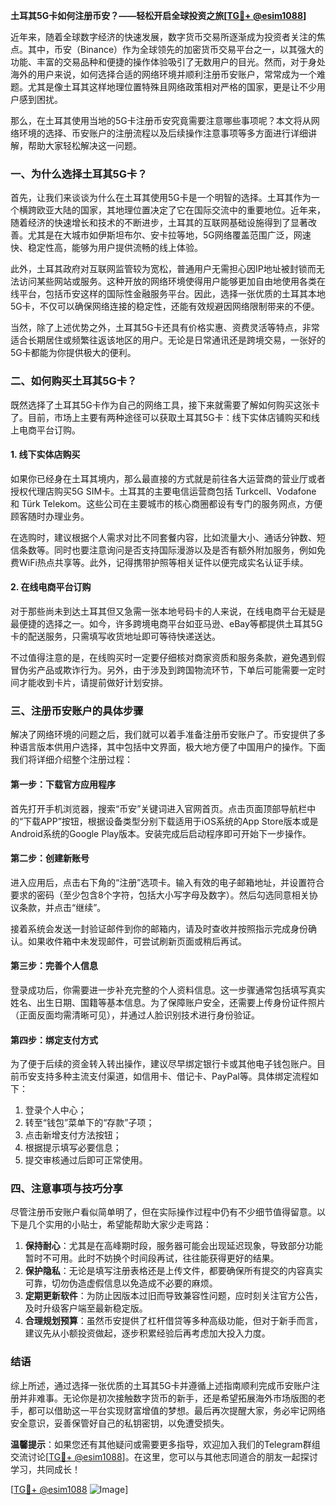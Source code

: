 **土耳其5G卡如何注册币安？——轻松开启全球投资之旅[[TG💪+ @esim1088](https://t.me/s/esim1088)]**

近年来，随着全球数字经济的快速发展，数字货币交易所逐渐成为投资者关注的焦点。其中，币安（Binance）作为全球领先的加密货币交易平台之一，以其强大的功能、丰富的交易品种和便捷的操作体验吸引了无数用户的目光。然而，对于身处海外的用户来说，如何选择合适的网络环境并顺利注册币安账户，常常成为一个难题。尤其是像土耳其这样地理位置特殊且网络政策相对严格的国家，更是让不少用户感到困扰。

那么，在土耳其使用当地的5G卡注册币安究竟需要注意哪些事项呢？本文将从网络环境的选择、币安账户的注册流程以及后续操作注意事项等多方面进行详细讲解，帮助大家轻松解决这一问题。

### 一、为什么选择土耳其5G卡？

首先，让我们来谈谈为什么在土耳其使用5G卡是一个明智的选择。土耳其作为一个横跨欧亚大陆的国家，其地理位置决定了它在国际交流中的重要地位。近年来，随着经济的快速增长和技术的不断进步，土耳其的互联网基础设施得到了显著改善。尤其是在大城市如伊斯坦布尔、安卡拉等地，5G网络覆盖范围广泛，网速快、稳定性高，能够为用户提供流畅的线上体验。

此外，土耳其政府对互联网监管较为宽松，普通用户无需担心因IP地址被封锁而无法访问某些网站或服务。这种开放的网络环境使得用户能够更加自由地使用各类在线平台，包括币安这样的国际性金融服务平台。因此，选择一张优质的土耳其本地5G卡，不仅可以确保网络连接的稳定性，还能有效规避因网络限制带来的不便。

当然，除了上述优势之外，土耳其5G卡还具有价格实惠、资费灵活等特点，非常适合长期居住或频繁往返该地区的用户。无论是日常通讯还是跨境交易，一张好的5G卡都能为你提供极大的便利。

### 二、如何购买土耳其5G卡？

既然选择了土耳其5G卡作为自己的网络工具，接下来就需要了解如何购买这张卡了。目前，市场上主要有两种途径可以获取土耳其5G卡：线下实体店铺购买和线上电商平台订购。

#### 1. 线下实体店购买

如果你已经身在土耳其境内，那么最直接的方式就是前往各大运营商的营业厅或者授权代理店购买5G SIM卡。土耳其的主要电信运营商包括 Turkcell、Vodafone 和 Türk Telekom。这些公司在主要城市的核心商圈都设有专门的服务网点，方便顾客随时办理业务。

在选购时，建议根据个人需求对比不同套餐内容，比如流量大小、通话分钟数、短信条数等。同时也要注意询问是否支持国际漫游以及是否有额外附加服务，例如免费WiFi热点共享等。此外，记得携带护照等相关证件以便完成实名认证手续。

#### 2. 在线电商平台订购

对于那些尚未到达土耳其但又急需一张本地号码卡的人来说，在线电商平台无疑是最便捷的选择之一。如今，许多跨境电商平台如亚马逊、eBay等都提供土耳其5G卡的配送服务，只需填写收货地址即可等待快递送达。

不过值得注意的是，在线购买时一定要仔细核对商家资质和服务条款，避免遇到假冒伪劣产品或欺诈行为。另外，由于涉及到跨国物流环节，下单后可能需要一定时间才能收到卡片，请提前做好计划安排。

### 三、注册币安账户的具体步骤

解决了网络环境的问题之后，我们就可以着手准备注册币安账户了。币安提供了多种语言版本供用户选择，其中包括中文界面，极大地方便了中国用户的操作。下面我们将详细介绍整个注册过程：

#### 第一步：下载官方应用程序

首先打开手机浏览器，搜索“币安”关键词进入官网首页。点击页面顶部导航栏中的“下载APP”按钮，根据设备类型分别下载适用于iOS系统的App Store版本或是Android系统的Google Play版本。安装完成后启动程序即可开始下一步操作。

#### 第二步：创建新账号

进入应用后，点击右下角的“注册”选项卡。输入有效的电子邮箱地址，并设置符合要求的密码（至少包含8个字符，包括大小写字母及数字）。然后勾选同意相关协议条款，并点击“继续”。

接着系统会发送一封验证邮件到你的邮箱内，请及时查收并按照指示完成身份确认。如果收件箱中未发现邮件，可尝试刷新页面或稍后再试。

#### 第三步：完善个人信息

登录成功后，你需要进一步补充完整的个人资料信息。这一步骤通常包括填写真实姓名、出生日期、国籍等基本信息。为了保障账户安全，还需要上传身份证件照片（正面反面均需清晰可见），并通过人脸识别技术进行身份验证。

#### 第四步：绑定支付方式

为了便于后续的资金转入转出操作，建议尽早绑定银行卡或其他电子钱包账户。目前币安支持多种主流支付渠道，如信用卡、借记卡、PayPal等。具体绑定流程如下：

1. 登录个人中心；
2. 转至“钱包”菜单下的“存款”子项；
3. 点击新增支付方法按钮；
4. 根据提示填写必要信息；
5. 提交审核通过后即可正常使用。

### 四、注意事项与技巧分享

尽管注册币安账户看似简单明了，但在实际操作过程中仍有不少细节值得留意。以下是几个实用的小贴士，希望能帮助大家少走弯路：

1. **保持耐心**：尤其是在高峰期时段，服务器可能会出现延迟现象，导致部分功能暂时不可用。此时不妨换个时间段再试，往往能获得更好的结果。
2. **保护隐私**：无论是填写注册表格还是上传文件，都要确保所有提交的内容真实可靠，切勿伪造虚假信息以免造成不必要的麻烦。
3. **定期更新软件**：为防止因版本过旧而导致兼容性问题，应时刻关注官方公告，及时升级客户端至最新稳定版。
4. **合理规划预算**：虽然币安提供了杠杆借贷等多种高级功能，但对于新手而言，建议先从小额投资做起，逐步积累经验后再考虑加大投入力度。

### 结语

综上所述，通过选择一张优质的土耳其5G卡并遵循上述指南顺利完成币安账户注册并非难事。无论你是初次接触数字货币的新手，还是希望拓展海外市场版图的老手，都可以借助这一平台实现财富增值的梦想。最后再次提醒大家，务必牢记网络安全意识，妥善保管好自己的私钥密钥，以免遭受损失。

**温馨提示**：如果您还有其他疑问或需要更多指导，欢迎加入我们的Telegram群组交流讨论[[TG💪+ @esim1088](https://t.me/s/esim1088)]。在这里，您可以与其他志同道合的朋友一起探讨学习，共同成长！

[[TG💪+ @esim1088](https://t.me/s/esim1088) ![Image](https://i.postimg.cc/4NQfJmqS/Snipaste-2025-05-13-00-14-12.png)]